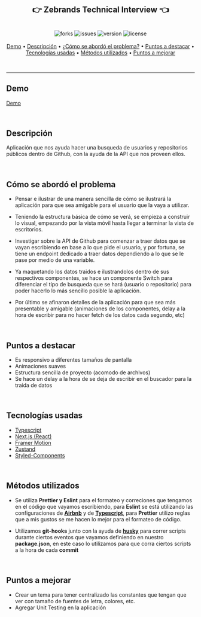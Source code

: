 <br>
<h2 align="center">👉 Zebrands Technical Interview 👈</h2>
<p align="center">
    <br>
    <img src="https://img.shields.io/github/forks/santychuy/luuna-test?style=flat-square" alt="forks">
    <img src="https://img.shields.io/github/issues/santychuy/luuna-test?style=flat-square" alt="issues">
    <img src="https://img.shields.io/github/package-json/v/santychuy/luuna-test?style=flat-square" alt="version">
    <img src="https://img.shields.io/github/license/santychuy/luuna-test?style=flat-square" alt="license">
    <br>
    <br>
    <a href="#demo">Demo<a/> •
    <a href="#descripción">Descripción<a/> •
    <a href="#cómo-se-abordó-el-problema">¿Cómo se abordó el problema?<a/> •
    <a href="#puntos-a-destacar">Puntos a destacar<a/> •
    <a href="#tecnologías-usadas">Tecnologías usadas<a/> • <a href="#métodos-utilizados">Métodos utilizados<a/> • <a href="#puntos-a-mejorar">Puntos a mejorar<a/>
<p/>
<br>

---

## Demo

[Demo](https://backbone.vercel.app/)

<br>

## Descripción

Aplicación que nos ayuda hacer una busqueda de usuarios y repositorios públicos dentro de Github, con la ayuda de la API que nos proveen ellos.

<br>

## Cómo se abordó el problema

- Pensar e ilustrar de una manera sencilla de cómo se ilustrará la aplicación para que sea amigable para el usuario que la vaya a utilizar.

- Teniendo la estructura básica de cómo se verá, se empieza a construir lo visual, empezando por la vista móvil hasta llegar a terminar la vista de escritorios.

- Investigar sobre la API de Github para comenzar a traer datos que se vayan escribiendo en base a lo que pide el usuario, y por fortuna, se tiene un endpoint dedicado a traer datos dependiendo a lo que se le pase por medio de una variable.

- Ya maquetando los datos traidos e ilustrandolos dentro de sus respectivos componentes, se hace un componente Switch para diferenciar el tipo de busqueda que se hará (usuario o repositorio) para poder hacerlo lo más sencillo posible la aplicación.

- Por último se afinaron detalles de la aplicación para que sea más presentable y amigable (animaciones de los componentes, delay a la hora de escribir para no hacer fetch de los datos cada segundo, etc)

<br>

## Puntos a destacar

- Es responsivo a diferentes tamaños de pantalla
- Animaciones suaves
- Estructura sencilla de proyecto (acomodo de archivos)
- Se hace un delay a la hora de se deja de escribir en el buscador para la traida de datos

<br>

## Tecnologías usadas

- [Typescript](https://www.typescriptlang.org/)
- [Next.js (React)](https://nextjs.org/)
- [Framer Motion](https://www.framer.com/motion/)
- [Zustand](https://github.com/pmndrs/zustand)
- [Styled-Components](https://styled-components.com/)

<br>

## Métodos utilizados

- Se utiliza **Prettier y Eslint** para el formateo y correciones que tengamos en el código que vayamos escribiendo, para **Eslint** se está utilizando las configuraciones de [**Airbnb**](https://www.npmjs.com/package/eslint-config-airbnb-typescript) y de [**Typescript**](https://github.com/typescript-eslint/typescript-eslint), para **Prettier** utilizo reglas que a mis gustos se me hacen lo mejor para el formateo de código.

- Utilizamos **git-hooks** junto con la ayuda de [**husky**](https://www.npmjs.com/package/husky) para correr scripts durante ciertos eventos que vayamos definiendo en nuestro **package.json**, en este caso lo utilizamos para que corra ciertos scripts a la hora de cada **commit**

<br>

## Puntos a mejorar

- Crear un tema para tener centralizado las constantes que tengan que ver con tamaño de fuentes de letra, colores, etc.
- Agregar Unit Testing en la aplicación
